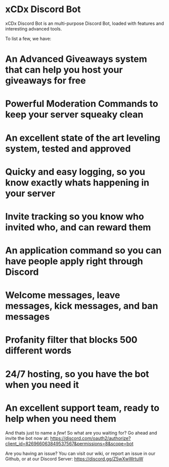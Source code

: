 # xCDx Discord Bot

xCDx Discord Bot is an multi-purpose Discord Bot, loaded with features and interesting advanced tools.

To list a few, we have:

# An Advanced Giveaways system that can help you host your giveaways for free

# Powerful Moderation Commands to keep your server squeaky clean

# An excellent state of the art leveling system, tested and approved

# Quicky and easy logging, so you know exactly whats happening in your server

# Invite tracking so you know who invited who, and can reward them

# An application command so you can have people apply right through Discord

# Welcome messages, leave messages, kick messages, and ban messages

# Profanity filter that blocks **500 different words**

# 24/7 hosting, so you have the bot when you need it

# An excellent support team, ready to help when you need them

And thats just to name a *few*! So what are you waiting for? Go ahead and invite the bot now at:
https://discord.com/oauth2/authorize?client_id=826966063849537567&permissions=8&scope=bot

Are you having an issue? You can visit our wiki, or report an issue in our Github, or at our Discord Server: https://discord.gg/Z5wXwWrtuW
